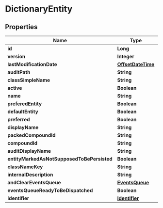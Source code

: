 # DictionaryEntity

## Properties
Name | Type | Description | Notes
------------ | ------------- | ------------- | -------------
**id** | **Long** |  |  [optional]
**version** | **Integer** |  |  [optional]
**lastModificationDate** | [**OffsetDateTime**](OffsetDateTime.md) |  |  [optional]
**auditPath** | **String** |  |  [optional]
**classSimpleName** | **String** |  |  [optional]
**active** | **Boolean** |  |  [optional]
**name** | **String** |  |  [optional]
**preferedEntity** | **Boolean** |  | 
**defaultEntity** | **Boolean** |  |  [optional]
**preferred** | **Boolean** |  |  [optional]
**displayName** | **String** |  |  [optional]
**packedCompoundId** | **String** |  |  [optional]
**compoundId** | **String** |  |  [optional]
**auditDisplayName** | **String** |  |  [optional]
**entityMarkedAsNotSupposedToBePersisted** | **Boolean** |  |  [optional]
**classNameKey** | **String** |  |  [optional]
**internalDescription** | **String** |  |  [optional]
**andClearEventsQueue** | [**EventsQueue**](EventsQueue.md) |  |  [optional]
**eventsQueueReadyToBeDispatched** | **Boolean** |  |  [optional]
**identifier** | [**Identifier**](Identifier.md) |  |  [optional]
